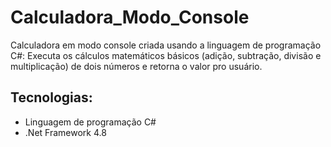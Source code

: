 # Calculadora_Modo_Console
Calculadora em modo console criada usando a linguagem de programação C#: Executa os cálculos matemáticos básicos (adição, subtração, divisão e multiplicação) de dois números e retorna o valor pro usuário.

## Tecnologias:

- Linguagem de programação C#
- .Net Framework 4.8
